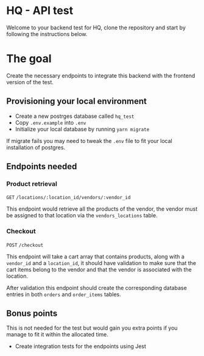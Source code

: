# HQ - API test

Welcome to your backend test for HQ, clone the repository and start by
following the instructions below.

# The goal

Create the necessary endpoints to integrate this backend with the frontend
version of the test.

## Provisioning your local environment

- Create a new postrges database called `hq_test`
- Copy `.env.example` into `.env`
- Initialize your local database by running `yarn migrate`

If migrate fails you may need to tweak the `.env` file to fit your local
installation of postgres.


## Endpoints needed

### Product retrieval

`GET` `/locations/:location_id/vendors/:vendor_id`

This endpoint would retrieve all the products of the vendor, 
the vendor must be assigned to that location via the `vendors_locations` 
table.


### Checkout

`POST` `/checkout`

This endpoint will take a cart array that contains products, along with
a `vendor_id` and a `location_id`, it should have validation to make sure
that the cart items belong to the vendor and that the vendor is associated
with the location.

After validation this endpoint should create the corresponding database
entries in both `orders` and `order_items` tables.


## Bonus points

This is not needed for the test but would gain you extra points if you
manage to fit it within the allocated time.

- Create integration tests for the endpoints using Jest
